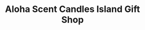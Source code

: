 ---
title: "Aloha Scent Candles Island Gift Shop"
url: /san-diego/aloha-scent-candles-island-gift-shop/
shop: gift
---